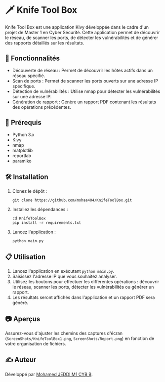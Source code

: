 # 🗡️ Knife Tool Box

Knife Tool Box est une application Kivy développée dans le cadre d'un projet de Master 1 en Cyber Sécurité. Cette application permet de découvrir le réseau, de scanner les ports, de détecter les vulnérabilités et de générer des rapports détaillés sur les résultats.

## 🚀 Fonctionnalités

- Découverte de réseau : Permet de découvrir les hôtes actifs dans un réseau spécifié.
- Scan de ports : Permet de scanner les ports ouverts sur une adresse IP spécifique.
- Détection de vulnérabilités : Utilise nmap pour détecter les vulnérabilités sur une adresse IP.
- Génération de rapport : Génère un rapport PDF contenant les résultats des opérations précédentes.

## 🔧 Prérequis

- Python 3.x
- Kivy
- nmap
- matplotlib
- reportlab
- paramiko

## 🛠️ Installation

1. Clonez le dépôt :

    ```
    git clone https://github.com/mohaa404/KnifeToolBox.git
    ```

2. Installez les dépendances :

    ```
    cd KnifeToolBox
    pip install -r requirements.txt
    ```

3. Lancez l'application :

    ```
    python main.py
    ```

## 📋 Utilisation

1. Lancez l'application en exécutant `python main.py`.
2. Saisissez l'adresse IP que vous souhaitez analyser.
3. Utilisez les boutons pour effectuer les différentes opérations : découvrir le réseau, scanner les ports, détecter les vulnérabilités ou générer un rapport.
4. Les résultats seront affichés dans l'application et un rapport PDF sera généré.

## 📷 Aperçus 


Assurez-vous d'ajuster les chemins des captures d'écran (`ScreenShots/KnifeToolBox1.png`, `ScreenShots/Report.png`) en fonction de votre organisation de fichiers.


## ✍️ Auteur

Développé par [Mohamed JEDDI M1 CYB B](https://github.com/mohaa404).

